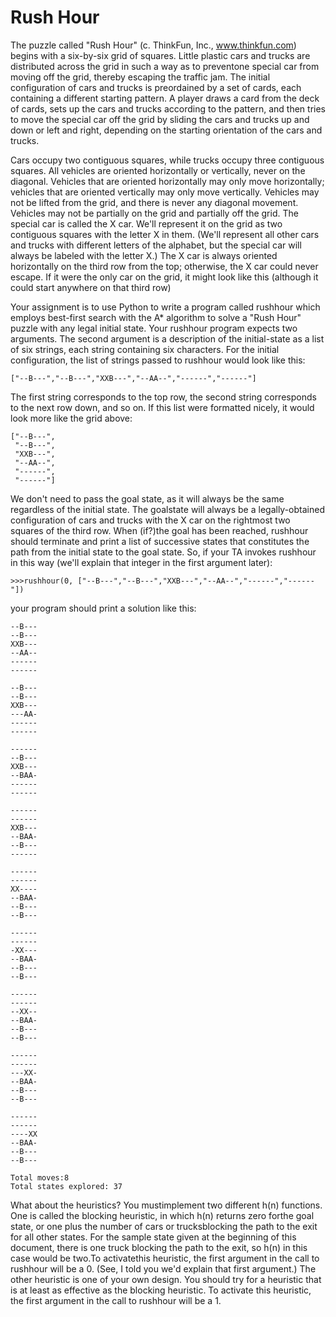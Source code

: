 # Rush Hour
The puzzle called "Rush Hour" (c. ThinkFun, Inc., www.thinkfun.com) begins with a six-by-six grid of squares.  Little plastic cars and trucks are distributed across the grid in such a way as to preventone special car from moving off the grid, thereby escaping the traffic jam. The initial configuration of cars and trucks is preordained by a set of cards, each containing a different starting pattern. A player draws a card from the deck of cards, sets up the cars and trucks according to the pattern, and then tries to move the special car off the grid by sliding the cars and trucks up and down or left and right, depending on the starting orientation of the cars and trucks.  

Cars occupy two contiguous squares, while trucks occupy three contiguous squares. All vehicles are oriented horizontally or vertically, never on the diagonal. Vehicles that are oriented horizontally may only move horizontally; vehicles that are oriented vertically may only move vertically. Vehicles may not be lifted from the grid, and there is never any diagonal movement. Vehicles may not be partially on the grid and partially off the grid. The special car is called the X car.  We'll represent it on the grid as two contiguous squares with the letter X in them.  (We'll represent all other cars and trucks with different letters of the alphabet, but the special car will always be labeled with the letter X.) The X car is always oriented horizontally on the third row from the top; otherwise, the X car could never escape.  If it were the only car on the grid, it might look like this (although it could start anywhere on that third row)  

Your assignment is to use Python to write a program called rushhour which employs best-first search with the A* algorithm to solve a "Rush Hour" puzzle with any legal initial state.  Your rushhour program expects two arguments.  The second argument is a description of the initial-state as a list of six strings, each string containing six characters. For the initial configuration, the list of strings passed to rushhour would look like this:  
```
["--B---","--B---","XXB---","--AA--","------","------"]
```
The first string corresponds to the top row, the second string corresponds to the next row down, and so on. If this list were formatted nicely, it would look more like the grid above:
```
["--B---",
 "--B---",
 "XXB---",
 "--AA--",
 "------",
 "------"]
```
We don't need to pass the goal state, as it will always be the same regardless of the initial state.  The goalstate will always be a legally-obtained configuration of cars and trucks with the X car on the rightmost two squares of the third row. When (if?)the goal has been reached, rushhour should terminate and print a list of successive states that constitutes the path from the initial state to the goal state. So, if your TA invokes rushhour in this way (we'll explain that integer in the first argument later):
```
>>>rushhour(0, ["--B---","--B---","XXB---","--AA--","------","------"])
```
your program should print a solution like this:
```
--B---
--B---
XXB---
--AA--
------
------

--B---
--B---
XXB---
---AA-
------
------

------
--B---
XXB---
--BAA-
------
------

------
------
XXB---
--BAA-
--B---
------

------
------
XX----
--BAA-
--B---
--B---

------
------
-XX---
--BAA-
--B---
--B---

------
------
--XX--
--BAA-
--B---
--B---

------
------
---XX-
--BAA-
--B---
--B---

------
------
----XX
--BAA-
--B---
--B---

Total moves:8
Total states explored: 37
```
What about the heuristics? You mustimplement two different h(n) functions. One is called the blocking heuristic, in which h(n) returns zero forthe goal state, or one plus the number of cars or trucksblocking the path to the exit for all other states. For the sample state given at the beginning of this document, there is one truck blocking the path to the exit, so h(n) in this case would be two.To activatethis heuristic, the first argument in the call to rushhour will be a 0. (See, I told you we'd explain that first argument.) The other heuristic is one of your own design. You should try for a heuristic that is at least as effective as the blocking heuristic. To activate this heuristic, the first argument in the call to rushhour will be a 1.
